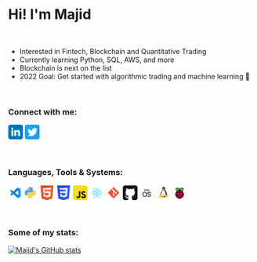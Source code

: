 # Hi! I'm Majid

<br />

- Interested in Fintech, Blockchain and Quantitative Trading
- Currently learning Python, SQL, AWS, and more
- Blockchain is next on the list
- 2022 Goal: Get started with algorithmic trading and machine learning 🤖

<br />

### Connect with me:

<a href="https://www.linkedin.com/in/majid-kouki"><img src="./img/linkedin.svg" alt="Linkedin" style="width:30px;height:30px;"></a>
<a href="https://twitter.com/MajidKouki"><img src="./img/twitter.svg" alt="Twitter" style="width:30px;height:30px;"></a>

<br />

### Languages, Tools & Systems:

<img src="./img/visualstudiocode.svg" alt="Visual Studio Code" style="width:30px;height:30px;"><img src="./img/python.svg" alt="Python" style="width:30px;height:30px;">
<img src="./img/html5.svg" alt="HTML5" style="width:30px;height:30px;">
<img src="./img/css3.svg" alt="CSS3" style="width:30px;height:30px;">
<img src="./img/javascript.svg" alt="JavaScript" style="width:30px;height:30px;">
<img src="./img/react.svg" alt="React" style="width:30px;height:30px;">
<img src="./img/git.svg" alt="Git" style="width:30px;height:30px;">
<img src="./img/github.svg" alt="GitHub" style="width:30px;height:30px;">
<img src="./img/macos.svg" alt="MacOS" style="width:30px;height:30px;">
<img src="./img/linux.svg" alt="Linux" style="width:30px;height:30px;">
<img src="./img/raspberry_pi.svg" alt="Raspberry Pi" style="width:30px;height:30px;">

<br />

### Some of my stats:

[![Majid's GitHub stats](https://github-readme-stats.vercel.app/api?username=majidkouki)](https://github.com/anuraghazra/github-readme-stats)
